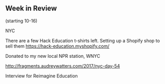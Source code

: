 ## Week in Review

(starting 10-16)

NYC

There are a few Hack Education t-shirts left. Setting up a Shopify shop to sell them https://hack-education.myshopify.com/

Donated to my new local NPR station, WNYC

http://fragments.audreywatters.com/2017/nyc-day-54

Interview for Reimagine Education
